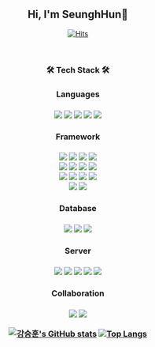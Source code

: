 <div align = "center">
  <h2> Hi, I'm SeunghHun👋 </h2>
  
  [![Hits](https://hits.seeyoufarm.com/api/count/incr/badge.svg?url=https%3A%2F%2Fgithub.com%2Fseungh1024&count_bg=%23227BD1&title_bg=%23555555&icon=&icon_color=%23CCE8ED&title=Welcome&edge_flat=false)](https://hits.seeyoufarm.com)
  
  <br>
  
<h3><b>🛠 Tech Stack 🛠</b></h3>

  <h3>Languages<h3>
    <img src="https://img.shields.io/badge/JAVA-6DB33F?style=for-the-badge&logoColor=white">
    <img src="https://img.shields.io/badge/python-3776AB?style=for-the-badge&logo=python&logoColor=white">
    <img src="https://img.shields.io/badge/HTML5-E34F26?style=for-the-badge&logo=HTML5&logoColor=white">
    <img src="https://img.shields.io/badge/CSS3-1572B6?style=for-the-badge&logo=CSS3&logoColor=white">
    <img src="https://img.shields.io/badge/JavaScript-F7DF1E?style=for-the-badge&logo=JavaScript&logoColor=white">
  <br>
  <h3>Framework<h3>
    <img src="https://img.shields.io/badge/Spring Boot-6DB33F?style=for-the-badge&logo=Spring Boot&logoColor=white">
    <img src="https://img.shields.io/badge/Spring-6DB33F?style=for-the-badge&logo=Spring&logoColor=white">
    <img src="https://img.shields.io/badge/JPA-6DB33F?style=for-the-badge&logoColor=white">
    <img src="https://img.shields.io/badge/QueryDSL-6DB33F?style=for-the-badge&logoColor=white">

  <br>
    <img src="https://img.shields.io/badge/Swagger-85EA2D?style=for-the-badge&logo=Swagger&logoColor=white">
    <img src="https://img.shields.io/badge/Spring Security-6DB33F?style=for-the-badge&logo=Spring Security&logoColor=white">
    <img src="https://img.shields.io/badge/JWT-6DB33F?style=for-the-badge&logoColor=white">
    <img src="https://img.shields.io/badge/Node.js-339933?style=for-the-badge&logo=Node.js&logoColor=white">

  <br>
    <img src="https://img.shields.io/badge/React-61DAFB?style=for-the-badge&logo=React&logoColor=white">
    <img src="https://img.shields.io/badge/Axios-5A29E4?style=for-the-badge&logo=Axios&logoColor=white">
    <img src="https://img.shields.io/badge/SOCKJS-FF9900?style=for-the-badge&logo=SOCKJS&logoColor=white">
    <img src="https://img.shields.io/badge/Three.js-000000?style=for-the-badge&logo=Three.js&logoColor=white">
    
  <br>
    <img src="https://img.shields.io/badge/Android-3DDC84?style=for-the-badge&logo=Android&logoColor=white">
    <img src="https://img.shields.io/badge/Wear OS-4285F4?style=for-the-badge&logo=Wear OS&logoColor=white">
    
  <br>
  <h3>Database<h3>
    <img src="https://img.shields.io/badge/Redis-DC382D?style=for-the-badge&logo=Redis&logoColor=white">
    <img src="https://img.shields.io/badge/MySQL-4479A1?style=for-the-badge&logo=MySQL&logoColor=white"> 
    <img src="https://img.shields.io/badge/SQLite-003B57?style=for-the-badge&logo=SQLite&logoColor=white">
    
  <br>
  <h3>Server<h3>
    <img src="https://img.shields.io/badge/Docker-2496ED?style=for-the-badge&logo=Docker&logoColor=white"> 
    <img src="https://img.shields.io/badge/Jenkins-D24939?style=for-the-badge&logo=Jenkins&logoColor=white"> 
    <img src="https://img.shields.io/badge/NGINX-009639?style=for-the-badge&logo=NGINX&logoColor=white">
    <img src="https://img.shields.io/badge/Amazon EC2-FF9900?style=for-the-badge&logo=Amazon EC2&logoColor=white">
    <img src="https://img.shields.io/badge/Postman-FF6C37?style=for-the-badge&logo=Postman&logoColor=white">

  <br>
  <h3>Collaboration<h3>
    <img src="https://img.shields.io/badge/GitLab-FC6D26?style=for-the-badge&logo=GitLab&logoColor=white"> 
    <img src="https://img.shields.io/badge/Jira-0052CC?style=for-the-badge&logo=Jira&logoColor=white">
  
  <br>

  [![강승훈's GitHub stats](https://github-readme-stats.vercel.app/api?username=seungh1024)](https://github.com/anuraghazra/github-readme-stats)
  [![Top Langs](https://github-readme-stats.vercel.app/api/top-langs/?username=anuraghazra&hide_progress=true)](https://github.com/anuraghazra/github-readme-stats)
    
</div>



